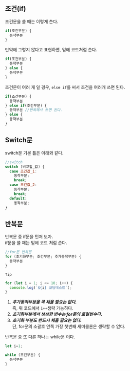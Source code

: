 ## **조건(if)**
조건문을 쓸 때는 이렇게 쓴다.
```javascript
if(조건부분) {
  동작부분
}
```
만약에 그렇지 않다고 표현하면, 밑에 코드처럼 쓴다.
```javascript
if(조건부분) {
  동작부분
} else {
  동작부분
}
```
조건문이 여러 개 일 경우, ```else if```를 써서 조건을 여러개 쓰면 된다.
```javascript
if(조건부분) {
  동작부분
} else if(조건부분) {
  동작부분 //반복해서 쓰면 된다.
} else {
  동작부분
}
```

## **Switch문**
switch문 기본 틀은 아래와 같다.
``` javascript
//switch
switch (비교할_값) {
  case 조건값_1:
    동작부분;
    break;
  case 조건값_2:
    동작부분;
    break;
  default:
    동작부분;
}
```

## **반복문**
반복문 중 if문을 먼저 보자.   
if문을 쓸 때는 밑에 코드 처럼 쓴다.
```javascript
//for문 반복문
for (초기화부분; 조건부분; 추가동작부분) {
  동작부분
}
```
```Tip```    
```javascript
for (let i = 1; i <= 10; i++) {
  console.log(`${i} 코딩테스트`);
}
```
1. ***추가동작부분을 꼭 채울 필요는 없다.***   
   즉, 위 코드에서 ```i++```생략 가능하다.   
2. ***초기화부분에서 생성한 변수는 for문의 로컬변수다.***
3. ***초기화 부분도 반드시 채울 필요는 없다.***   
   단, for문의 소괄호 안쪽 가장 첫번째 세미콜론은 생략할 수 없다.

반복문 중 또 다른 하나는 while문 이다.   
```javascript
let i=1;

while (조건부분) {
  동작부분
}
```